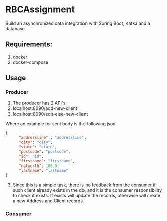 # RBCAssignment
Build an asynchronized data integration with Spring Boot, Kafka and a database

## Requirements:
1. docker
2. docker-compose

## Usage
### Producer
1. The producer has 2 API`s:
  1. localhost:8090/add-new-client
  2. localhost:8090/edit-else-new-client
  
  Where an example for sent body is the following json:
  ```json
  {
        "addressline" : "addressline",
        "city": "city",
        "state": "state",
        "postcode": "postcode",
        "id": "id",
        "firstname": "firstname",
        "networth": 100.0,
        "lastname": "lastname"
  }
  ```
  3. Since this is a simple task, there is no feedback from the consumer if such client already exists in the db, and it is the consumer responsibility to check if exists. If exists will update the records, otherwise will create a new Address and Client records.

### Consumer
